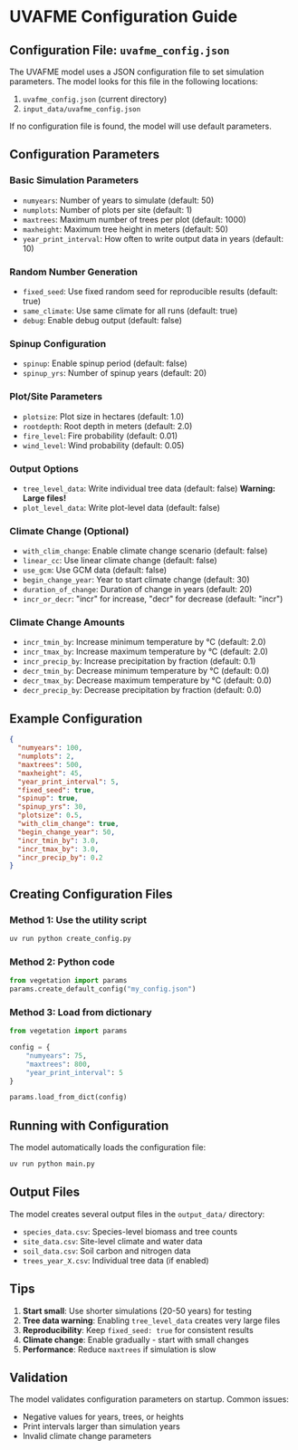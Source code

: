 # UVAFME Configuration Guide

## Configuration File: `uvafme_config.json`

The UVAFME model uses a JSON configuration file to set simulation parameters. The model looks for this file in the following locations:

1. `uvafme_config.json` (current directory)
2. `input_data/uvafme_config.json` 

If no configuration file is found, the model will use default parameters.

## Configuration Parameters

### Basic Simulation Parameters
- `numyears`: Number of years to simulate (default: 50)
- `numplots`: Number of plots per site (default: 1)
- `maxtrees`: Maximum number of trees per plot (default: 1000)
- `maxheight`: Maximum tree height in meters (default: 50)
- `year_print_interval`: How often to write output data in years (default: 10)

### Random Number Generation
- `fixed_seed`: Use fixed random seed for reproducible results (default: true)
- `same_climate`: Use same climate for all runs (default: true)
- `debug`: Enable debug output (default: false)

### Spinup Configuration
- `spinup`: Enable spinup period (default: false)
- `spinup_yrs`: Number of spinup years (default: 20)

### Plot/Site Parameters
- `plotsize`: Plot size in hectares (default: 1.0)
- `rootdepth`: Root depth in meters (default: 2.0)
- `fire_level`: Fire probability (default: 0.01)
- `wind_level`: Wind probability (default: 0.05)

### Output Options
- `tree_level_data`: Write individual tree data (default: false) **Warning: Large files!**
- `plot_level_data`: Write plot-level data (default: false)

### Climate Change (Optional)
- `with_clim_change`: Enable climate change scenario (default: false)
- `linear_cc`: Use linear climate change (default: false)
- `use_gcm`: Use GCM data (default: false)
- `begin_change_year`: Year to start climate change (default: 30)
- `duration_of_change`: Duration of change in years (default: 20)
- `incr_or_decr`: "incr" for increase, "decr" for decrease (default: "incr")

### Climate Change Amounts
- `incr_tmin_by`: Increase minimum temperature by °C (default: 2.0)
- `incr_tmax_by`: Increase maximum temperature by °C (default: 2.0)
- `incr_precip_by`: Increase precipitation by fraction (default: 0.1)
- `decr_tmin_by`: Decrease minimum temperature by °C (default: 0.0)
- `decr_tmax_by`: Decrease maximum temperature by °C (default: 0.0)
- `decr_precip_by`: Decrease precipitation by fraction (default: 0.0)

## Example Configuration

```json
{
  "numyears": 100,
  "numplots": 2,
  "maxtrees": 500,
  "maxheight": 45,
  "year_print_interval": 5,
  "fixed_seed": true,
  "spinup": true,
  "spinup_yrs": 30,
  "plotsize": 0.5,
  "with_clim_change": true,
  "begin_change_year": 50,
  "incr_tmin_by": 3.0,
  "incr_tmax_by": 3.0,
  "incr_precip_by": 0.2
}
```

## Creating Configuration Files

### Method 1: Use the utility script
```bash
uv run python create_config.py
```

### Method 2: Python code
```python
from vegetation import params
params.create_default_config("my_config.json")
```

### Method 3: Load from dictionary
```python
from vegetation import params

config = {
    "numyears": 75,
    "maxtrees": 800,
    "year_print_interval": 5
}

params.load_from_dict(config)
```

## Running with Configuration

The model automatically loads the configuration file:

```bash
uv run python main.py
```

## Output Files

The model creates several output files in the `output_data/` directory:

- `species_data.csv`: Species-level biomass and tree counts
- `site_data.csv`: Site-level climate and water data
- `soil_data.csv`: Soil carbon and nitrogen data
- `trees_year_X.csv`: Individual tree data (if enabled)

## Tips

1. **Start small**: Use shorter simulations (20-50 years) for testing
2. **Tree data warning**: Enabling `tree_level_data` creates very large files
3. **Reproducibility**: Keep `fixed_seed: true` for consistent results
4. **Climate change**: Enable gradually - start with small changes
5. **Performance**: Reduce `maxtrees` if simulation is slow

## Validation

The model validates configuration parameters on startup. Common issues:
- Negative values for years, trees, or heights
- Print intervals larger than simulation years
- Invalid climate change parameters